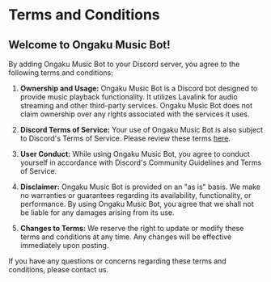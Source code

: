 # Terms and Conditions

## Welcome to Ongaku Music Bot!

By adding Ongaku Music Bot to your Discord server, you agree to the following terms and conditions:

1. **Ownership and Usage:** Ongaku Music Bot is a Discord bot designed to provide music playback functionality. It utilizes Lavalink for audio streaming and other third-party services. Ongaku Music Bot does not claim ownership over any rights associated with the services it uses.

2. **Discord Terms of Service:** Your use of Ongaku Music Bot is also subject to Discord's Terms of Service. Please review these terms [here](https://discord.com/terms).

3. **User Conduct:** While using Ongaku Music Bot, you agree to conduct yourself in accordance with Discord's Community Guidelines and Terms of Service.

4. **Disclaimer:** Ongaku Music Bot is provided on an "as is" basis. We make no warranties or guarantees regarding its availability, functionality, or performance. By using Ongaku Music Bot, you agree that we shall not be liable for any damages arising from its use.

5. **Changes to Terms:** We reserve the right to update or modify these terms and conditions at any time. Any changes will be effective immediately upon posting.

If you have any questions or concerns regarding these terms and conditions, please contact us.
